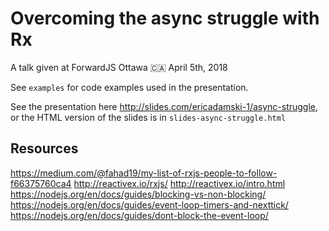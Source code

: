 # Overcoming the async struggle with Rx

A talk given at ForwardJS Ottawa 🇨🇦 April 5th, 2018

See `examples` for code examples used in the presentation.

See the presentation here http://slides.com/ericadamski-1/async-struggle, or the HTML version of the slides is in `slides-async-struggle.html`

## Resources

https://medium.com/@fahad19/my-list-of-rxjs-people-to-follow-f66375760ca4
http://reactivex.io/rxjs/
http://reactivex.io/intro.html
https://nodejs.org/en/docs/guides/blocking-vs-non-blocking/
https://nodejs.org/en/docs/guides/event-loop-timers-and-nexttick/
https://nodejs.org/en/docs/guides/dont-block-the-event-loop/
